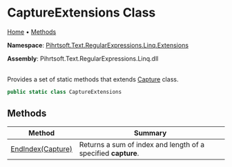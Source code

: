 # CaptureExtensions Class

[Home](../../../../../../README.md) &#x2022; [Methods](#methods)

**Namespace**: [Pihrtsoft.Text.RegularExpressions.Linq.Extensions](../README.md)

**Assembly**: Pihrtsoft\.Text\.RegularExpressions\.Linq\.dll

\
Provides a set of static methods that extends [Capture](https://docs.microsoft.com/en-us/dotnet/api/system.text.regularexpressions.capture) class\.

```csharp
public static class CaptureExtensions
```

## Methods

| Method | Summary |
| ------ | ------- |
| [EndIndex(Capture)](EndIndex/README.md) | Returns a sum of index and length of a specified **capture**\. |

